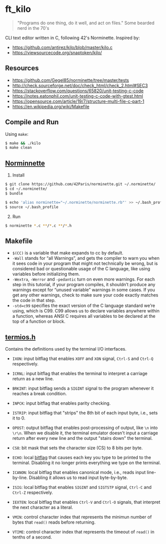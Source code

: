 # ft_kilo

> "Programs do one thing, do it well, and act on files."
> Some bearded nerd in the 70's

CLI text editor written in C, following 42's Norminette. Inspired by:

- https://github.com/antirez/kilo/blob/master/kilo.c
- https://viewsourcecode.org/snaptoken/kilo/

## Resources

- https://github.com/Gegel85/norminette/tree/master/tests
- http://check.sourceforge.net/doc/check_html/check_2.html#SEC3
- https://stackoverflow.com/questions/65820/unit-testing-c-code
- https://notes.eatonphil.com/unit-testing-c-code-with-gtest.html
- https://opensource.com/article/19/7/structure-multi-file-c-part-1
- https://en.wikipedia.org/wiki/Makefile

## Compile and Run

Using `make`:

```bash
$ make && ./kilo
$ make clean
```

## [Norminnette](https://github.com/42Paris/norminette)

1. Install

```bash
$ git clone https://github.com/42Paris/norminette.git ~/.norminette/
$ cd ~/.norminette/
$ bundle

$ echo 'alias norminette="~/.norminette/norminette.rb"' >> ~/.bash_profile
$ source ~/.bash_profile
```

2. Run

```bash
$ norminette *.c **/*.c **/*.h
```

## Makefile

- `$(CC)` is a variable that make expands to cc by default.
- `-Wall` stands for “all Warnings”, and gets the compiler to warn you when it
  sees code in your program that might not technically be wrong, but is considered
  bad or questionable usage of the C language, like using variables before
  initializing them.
- `-Wextra`, `-Werror` and `-pedantic` turn on even more warnings. For each step
  in this tutorial, if your program compiles, it shouldn’t produce any warnings
  except for “unused variable” warnings in some cases. If you get any other
  warnings, check to make sure your code exactly matches the code in that step.
- `-std=c99` specifies the exact version of the C language standard we’re using,
  which is C99. C99 allows us to declare variables anywhere within a function,
  whereas ANSI C requires all variables to be declared at the top of a function or
  block.

## [termios.h](https://man7.org/linux/man-pages/man0/termios.h.0p.html)

Contains the definitions used by the terminal I/O interfaces.

- `IXON`: input bitflag that enables `XOFF` and `XON` signal, `Ctrl-S` and
  `Ctrl-Q` respectively.
- `ICRNL`: input bitflag that enables the terminal to interpret a carriage
  return as a new line.
- `BRKINT`: input bitflag sends a `SIGINT` signal to the program whenever it
  reaches a break condition.
- `INPCK`: input bitflag that enables parity checking.
- `ISTRIP`: input bitflag that "strips" the 8th bit of each input byte, i.e.,
  sets it to 0.

- `OPOST`: output bitflag that enables post-processing of output, like `\n` into
  `\r\n`. When we disable it, the terminal emulator doesn't input a carriage
  return after every new line and the output "stairs down" the terminal.

- `CS8`: bit mask that sets the character size (CS) to 8 bits per byte.

- `ECHO`: local [bitflag](https://en.wikipedia.org/wiki/Bit_field) that causes
  each key you type to be printed to the terminal. Disabling it no longer prints
  everything we type on the terminal.
- `ICANON`: local bitflag that enables canonical mode, i.e., reads input
  line-by-line. Disabling it allows us to read input byte-by-byte.
- `ISIG`: local bitflag that enables `SIGINT` and `SIGTSTP` signal, `Ctrl-C`
  and `Ctrl-Z` respectively.
- `IEXTEN`: local bitflag that enables `Ctrl-V` and `Ctrl-O` signals, that
  interpret the next character as a literal.

- `VMIN`: control character index that represents the minimun number of bytes
  that `read()` reads before returning.
- `VTIME`: control character index that represents the timeout of `read()` in
  tenths of a second.

